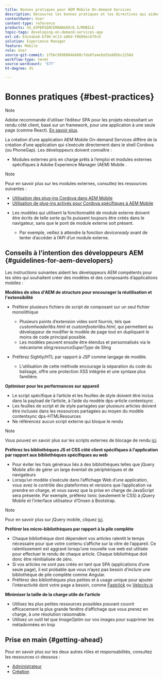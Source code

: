 ```yaml
---
title: Bonnes pratiques pour AEM Mobile On-demand Services
description: Découvrez les bonnes pratiques et les directives qui aident les développeurs Adobe Experience Manager (AEM) compétents pour les sites qui souhaitent créer des modèles d’applications mobiles et des composants.
contentOwner: User
content-type: reference
products: SG_EXPERIENCEMANAGER/6.5/MOBILE
topic-tags: developing-on-demand-services-app
exl-id: 63ceaba6-b796-4c13-a86d-f0609ec679c9
solution: Experience Manager
feature: Mobile
role: User
source-git-commit: 1f56c99980846400cfde8fa4e9a55e885bc2258d
workflow-type: tm+mt
source-wordcount: '577'
ht-degree: 4%

---
```


# Bonnes pratiques {#best-practices}

>[!NOTE]
>
>Adobe recommande d’utiliser l’éditeur SPA pour les projets nécessitant un rendu côté client, basé sur un framework, pour une application à une seule page (comme React). [En savoir plus](/help/sites-developing/spa-overview.md).

La création d’une application AEM Mobile On-demand Services diffère de la création d’une application qui s’exécute directement dans le shell Cordova (ou PhoneGap). Les développeurs doivent connaître :

* Modules externes pris en charge prêts à l’emploi et modules externes spécifiques à Adobe Experience Manager (AEM) Mobile .

>[!NOTE]
>
>Pour en savoir plus sur les modules externes, consultez les ressources suivantes :
>
>* [Utilisation des plug-ins Cordova dans AEM Mobile](https://helpx.adobe.com/digital-publishing-solution/help/cordova-api.html)
>* [Utilisation de plug-ins activés pour Cordova spécifiques à AEM Mobile](https://helpx.adobe.com/digital-publishing-solution/help/app-runtime-api.html)
>

* Les modèles qui utilisent la fonctionnalité de module externe doivent être écrits de telle sorte qu’ils puissent toujours être créés dans le navigateur, sans que le pont de module externe soit présent.

   * Par exemple, veillez à attendre la fonction *deviceready* avant de tenter d’accéder à l’API d’un module externe.

## Conseils à l’intention des développeurs AEM {#guidelines-for-aem-developers}

Les instructions suivantes aident les développeurs AEM compétents pour les sites qui souhaitent créer des modèles et des composants d’applications mobiles :

**Modèles de sites d&#39;AEM de structure pour encourager la réutilisation et l&#39;extensibilité**

* Préférer plusieurs fichiers de script de composant sur un seul fichier monolithique

   * Plusieurs points d’extension vides sont fournis, tels que *customheaderlibs.html* et *customfooterlibs.html*, qui permettent au développeur de modifier le modèle de page tout en dupliquant le moins de code principal possible.
   * Les modèles peuvent ensuite être étendus et personnalisés via le mécanisme *sling:resourceSuperType* de Sling

* Préférez Sightly/HTL par rapport à JSP comme langage de modèle.

   * L’utilisation de cette méthode encourage la séparation du code du balisage, offre une protection XSS intégrée et une syntaxe plus familière.

**Optimiser pour les performances sur appareil**

* Le script spécifique à l’article et les feuilles de style doivent être inclus dans la payload de l’article, à l’aide du modèle dps-article contentsync .
* Les feuilles de script et de style partagées par plusieurs articles doivent être incluses dans les ressources partagées au moyen du modèle contentsync dps-HTMLResources
* Ne référencez aucun script externe qui bloque le rendu

>[!NOTE]
>
>Vous pouvez en savoir plus sur les scripts externes de blocage de rendu [ici](https://developers.google.com/speed/docs/insights/BlockingJS).

**Préférez les bibliothèques JS et CSS côté client spécifiques à l’application par rapport aux bibliothèques spécifiques au web**

* Pour éviter les frais généraux liés à des bibliothèques telles que jQuery Mobile afin de gérer un large éventail de périphériques et de navigateurs
* Lorsqu’un modèle s’exécute dans l’affichage Web d’une application, vous avez le contrôle des plateformes et versions que l’application va prendre en charge, et vous savez que la prise en charge de JavaScript sera présente. Par exemple, préférez Ionic (seulement le CSS) à jQuery Mobile et l’interface utilisateur d’Onsen à Bootstrap.

>[!NOTE]
>
>Pour en savoir plus sur jQuery mobile, cliquez [ici](https://jquerymobile.com/browser-support/1.4/).

**Préférer les micro-bibliothèques par rapport à la pile complète**

* Chaque bibliothèque dont dépendent vos articles ralentit le temps nécessaire pour que votre contenu s’affiche sur la vitre de l’appareil. Ce ralentissement est aggravé lorsqu’une nouvelle vue web est utilisée pour effectuer le rendu de chaque article. Chaque bibliothèque doit donc être réinitialisée de zéro.
* Si vos articles ne sont pas créés en tant que SPA (applications d’une seule page), il est probable que vous n’ayez pas besoin d’inclure une bibliothèque de pile complète comme Angular.
* Préférez des bibliothèques plus petites et à usage unique pour ajouter l’interactivité dont votre page a besoin, comme [Fastclick](https://github.com/ftlabs/fastclick) ou [Velocity.js](https://velocityjs.org)

**Minimiser la taille de la charge utile de l’article**

* Utilisez les plus petites ressources possibles pouvant couvrir efficacement la plus grande fenêtre d’affichage que vous prenez en charge, à une résolution raisonnable.
* Utilisez un outil tel que *ImageOptim* sur vos images pour supprimer les métadonnées en trop

## Prise en main {#getting-ahead}

Pour en savoir plus sur les deux autres rôles et responsabilités, consultez les ressources ci-dessous :

* [Administrateur](/help/mobile/aem-mobile.md)
* [Création](/help/mobile/aem-mobile-on-demand.md)
